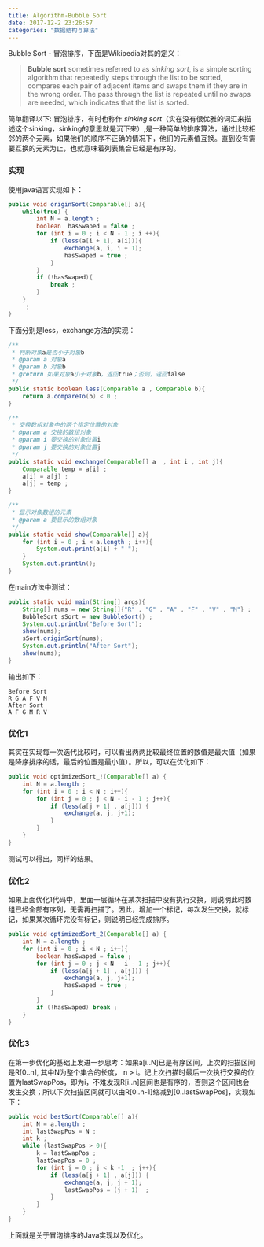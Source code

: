 ```yaml
---
title: Algorithm-Bubble Sort
date: 2017-12-2 23:26:57
categories: "数据结构与算法"
---
```


Bubble Sort - 冒泡排序，下面是Wikipedia对其的定义：

>**Bubble sort** sometimes referred to as _sinking sort_, is a simple sorting algorithm that repeatedly steps through the list to be sorted, compares each pair of adjacent items and swaps them if they are in the wrong order. The pass through the list is repeated until no swaps are needed, which indicates that the list is sorted. 

简单翻译以下: 冒泡排序，有时也称作 _sinking sort_（实在没有很优雅的词汇来描述这个sinking，sinking的意思就是沉下来）,是一种简单的排序算法，通过比较相邻的两个元素，如果他们的顺序不正确的情况下，他们的元素值互换。直到没有需要互换的元素为止，也就意味着列表集合已经是有序的。

<!--more-->

### 实现

使用java语言实现如下：

```java 
public void originSort(Comparable[] a){
    while(true) {
        int N = a.length ;
        boolean  hasSwaped = false ;
        for (int i = 0 ; i < N - 1 ; i ++){
            if (less(a[i + 1], a[i])){
                exchange(a, i, i + 1);
                hasSwaped = true ;
            }
        }
        if (!hasSwaped){
            break ;
        }
    }
     ;
}
```

下面分别是less，exchange方法的实现：

```java
/**
 * 判断对象a是否小于对象b
 * @param a 对象a
 * @param b 对象b
 * @return 如果对象a小于对象b，返回true；否则，返回false
 */
public static boolean less(Comparable a , Comparable b){
    return a.compareTo(b) < 0 ;
}

/**
 * 交换数组对象中的两个指定位置的对象
 * @param a 交换的数组对象
 * @param i 要交换的对象位置i
 * @param j 要交换的对象位置j
 */
public static void exchange(Comparable[] a  , int i , int j){
    Comparable temp = a[i] ;
    a[i] = a[j] ;
    a[j] = temp ;
}

/**
 * 显示对象数组的元素
 * @param a 要显示的数组对象
 */
public static void show(Comparable[] a){
    for (int i = 0 ; i < a.length ; i++){
        System.out.print(a[i] + " ");
    }
    System.out.println();
}

```

在main方法中测试：

```java 
public static void main(String[] args){
    String[] nums = new String[]{"R" , "G" , "A" , "F" , "V" , "M"} ;
    BubbleSort sSort = new BubbleSort() ;
    System.out.println("Before Sort");
    show(nums);
    sSort.originSort(nums);
    System.out.println("After Sort");
    show(nums);
}
```

输出如下：

``` 
Before Sort
R G A F V M 
After Sort
A F G M R V 
```

### 优化1

其实在实现每一次迭代比较时，可以看出两两比较最终位置的数值是最大值（如果是降序排序的话，最后的位置是最小值）。所以，可以在优化如下：

```java
public void optimizedSort_!(Comparable[] a) {
    int N = a.length ;
    for (int i = 0 ; i < N ; i++){
        for (int j = 0 ; j < N - i - 1 ; j++){
            if (less(a[j + 1] , a[j])) {
                exchange(a, j, j+1);
            }
        }
    }
}
```

测试可以得出，同样的结果。

### 优化2

如果上面优化1代码中，里面一层循环在某次扫描中没有执行交换，则说明此时数组已经全部有序列，无需再扫描了。因此，增加一个标记，每次发生交换，就标记，如果某次循环完没有标记，则说明已经完成排序。

```java 
public void optimizedSort_2(Comparable[] a) {
    int N = a.length ;
    for (int i = 0 ; i < N ; i++){
        boolean hasSwaped = false ;
        for (int j = 0 ; j < N - i - 1 ; j++){
            if (less(a[j + 1] , a[j])) {
                exchange(a, j, j+1);
                hasSwaped = true ;
            }
        }
        if (!hasSwaped) break ;
    }
}
```

### 优化3

在第一步优化的基础上发进一步思考：如果a[i..N]已是有序区间，上次的扫描区间是R[0..n], 其中N为整个集合的长度， n > i。记上次扫描时最后一次执行交换的位置为lastSwapPos，即为i，不难发现R[i..n]区间也是有序的，否则这个区间也会发生交换；所以下次扫描区间就可以由R[0..n-1]缩减到[0..lastSwapPos]，实现如下：

```java 
public void bestSort(Comparable[] a){
    int N = a.length ;
    int lastSwapPos = N ;
    int k ;
    while (lastSwapPos > 0){
        k = lastSwapPos ;
        lastSwapPos = 0 ;
        for (int j = 0 ; j < k -1  ; j++){
            if (less(a[j + 1] , a[j])) {
                exchange(a, j, j + 1);
                lastSwapPos = (j + 1)  ;
            }
        }
    }
}
```

上面就是关于冒泡排序的Java实现以及优化。

